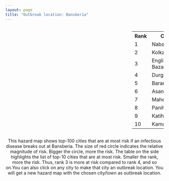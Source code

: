 ```yaml
---
layout: page
title: "Outbreak location: Bansberia"
---
```

<div style="width: 100%; overflow: auto;">
<div style="width: 75%; float: left;">
<div id="mapid">
<script src="https://buda-magenta.github.io/hazard_map/load_map.js"></script>

<script>
var marker_outbreak = L.marker([22.965365, 88.403973],{"autoPan": true}).addTo(map); marker_outbreak.bindTooltip("Bansberia").openTooltip();

var circle_1 = L.circle([23.388901, 88.372439], {"pane": "markerPane", "color": "red", "fill": true, "fillOpacity": 0.2, "fillRule": "evenodd", "lineCap": "round", "lineJoin": "round", "opacity": 1.0, "radius": 198249, "stroke": true, "weight": 3}).addTo(map);
circle_1.bindTooltip("Nabadwip<br>rank: 1<br>hazard index: 0.198250")
circle_1.bindPopup('<a href="https://buda-magenta.github.io/hazard_map/Nabadwip">Nabadwip</a>')

var circle_2 = L.circle([22.541418, 88.357691], {"pane": "markerPane", "color": "red", "fill": true, "fillOpacity": 0.2, "fillRule": "evenodd", "lineCap": "round", "lineJoin": "round", "opacity": 1.0, "radius": 57436, "stroke": true, "weight": 3}).addTo(map);
circle_2.bindTooltip("Kolkata<br>rank: 2<br>hazard index: 0.057437")
circle_2.bindPopup('<a href="https://buda-magenta.github.io/hazard_map/Kolkata">Kolkata</a>')

var circle_3 = L.circle([24.965712, 88.127778], {"pane": "markerPane", "color": "red", "fill": true, "fillOpacity": 0.2, "fillRule": "evenodd", "lineCap": "round", "lineJoin": "round", "opacity": 1.0, "radius": 21674, "stroke": true, "weight": 3}).addTo(map);
circle_3.bindTooltip("English Bazar<br>rank: 3<br>hazard index: 0.021674")
circle_3.bindPopup('<a href="https://buda-magenta.github.io/hazard_map/English_Bazar">English Bazar</a>')

var circle_4 = L.circle([23.535048, 87.338043], {"pane": "markerPane", "color": "red", "fill": true, "fillOpacity": 0.2, "fillRule": "evenodd", "lineCap": "round", "lineJoin": "round", "opacity": 1.0, "radius": 20496, "stroke": true, "weight": 3}).addTo(map);
circle_4.bindTooltip("Durgapur<br>rank: 4<br>hazard index: 0.020496")
circle_4.bindPopup('<a href="https://buda-magenta.github.io/hazard_map/Durgapur">Durgapur</a>')

var circle_5 = L.circle([22.707369, 88.374437], {"pane": "markerPane", "color": "red", "fill": true, "fillOpacity": 0.2, "fillRule": "evenodd", "lineCap": "round", "lineJoin": "round", "opacity": 1.0, "radius": 7346, "stroke": true, "weight": 3}).addTo(map);
circle_5.bindTooltip("Baranagar<br>rank: 5<br>hazard index: 0.007346")
circle_5.bindPopup('<a href="https://buda-magenta.github.io/hazard_map/Baranagar">Baranagar</a>')

var circle_6 = L.circle([23.687130, 86.974659], {"pane": "markerPane", "color": "red", "fill": true, "fillOpacity": 0.2, "fillRule": "evenodd", "lineCap": "round", "lineJoin": "round", "opacity": 1.0, "radius": 6404, "stroke": true, "weight": 3}).addTo(map);
circle_6.bindTooltip("Asansol<br>rank: 6<br>hazard index: 0.006404")
circle_6.bindPopup('<a href="https://buda-magenta.github.io/hazard_map/Asansol">Asansol</a>')

var circle_7 = L.circle([22.508621, 88.253218], {"pane": "markerPane", "color": "red", "fill": true, "fillOpacity": 0.2, "fillRule": "evenodd", "lineCap": "round", "lineJoin": "round", "opacity": 1.0, "radius": 5098, "stroke": true, "weight": 3}).addTo(map);
circle_7.bindTooltip("Maheshtala<br>rank: 7<br>hazard index: 0.005099")
circle_7.bindPopup('<a href="https://buda-magenta.github.io/hazard_map/Maheshtala">Maheshtala</a>')

var circle_8 = L.circle([22.695034, 88.377060], {"pane": "markerPane", "color": "red", "fill": true, "fillOpacity": 0.2, "fillRule": "evenodd", "lineCap": "round", "lineJoin": "round", "opacity": 1.0, "radius": 4351, "stroke": true, "weight": 3}).addTo(map);
circle_8.bindTooltip("Panihati<br>rank: 8<br>hazard index: 0.004351")
circle_8.bindPopup('<a href="https://buda-magenta.github.io/hazard_map/Panihati">Panihati</a>')

var circle_9 = L.circle([25.560900, 87.647654], {"pane": "markerPane", "color": "red", "fill": true, "fillOpacity": 0.2, "fillRule": "evenodd", "lineCap": "round", "lineJoin": "round", "opacity": 1.0, "radius": 4117, "stroke": true, "weight": 3}).addTo(map);
circle_9.bindTooltip("Katihar<br>rank: 9<br>hazard index: 0.004118")
circle_9.bindPopup('<a href="https://buda-magenta.github.io/hazard_map/Katihar">Katihar</a>')

var circle_10 = L.circle([22.670728, 88.376342], {"pane": "markerPane", "color": "red", "fill": true, "fillOpacity": 0.2, "fillRule": "evenodd", "lineCap": "round", "lineJoin": "round", "opacity": 1.0, "radius": 3818, "stroke": true, "weight": 3}).addTo(map);
circle_10.bindTooltip("Kamarhati<br>rank: 10<br>hazard index: 0.003819")
circle_10.bindPopup('<a href="https://buda-magenta.github.io/hazard_map/Kamarhati">Kamarhati</a>')

var circle_11 = L.circle([23.250000, 87.750000], {"pane": "markerPane", "color": "red", "fill": true, "fillOpacity": 0.2, "fillRule": "evenodd", "lineCap": "round", "lineJoin": "round", "opacity": 1.0, "radius": 3569, "stroke": true, "weight": 3}).addTo(map);
circle_11.bindTooltip("Barddhaman<br>rank: 11<br>hazard index: 0.003570")
circle_11.bindPopup('<a href="https://buda-magenta.github.io/hazard_map/Barddhaman">Barddhaman</a>')

var circle_12 = L.circle([23.730215, 86.839671], {"pane": "markerPane", "color": "red", "fill": true, "fillOpacity": 0.2, "fillRule": "evenodd", "lineCap": "round", "lineJoin": "round", "opacity": 1.0, "radius": 3562, "stroke": true, "weight": 3}).addTo(map);
circle_12.bindTooltip("Kulti<br>rank: 12<br>hazard index: 0.003562")
circle_12.bindPopup('<a href="https://buda-magenta.github.io/hazard_map/Kulti">Kulti</a>')

var circle_13 = L.circle([22.646958, 88.343612], {"pane": "markerPane", "color": "red", "fill": true, "fillOpacity": 0.2, "fillRule": "evenodd", "lineCap": "round", "lineJoin": "round", "opacity": 1.0, "radius": 3561, "stroke": true, "weight": 3}).addTo(map);
circle_13.bindTooltip("Bally<br>rank: 13<br>hazard index: 0.003561")
circle_13.bindPopup('<a href="https://buda-magenta.github.io/hazard_map/Bally">Bally</a>')

var circle_14 = L.circle([22.717624, 88.488953], {"pane": "markerPane", "color": "red", "fill": true, "fillOpacity": 0.2, "fillRule": "evenodd", "lineCap": "round", "lineJoin": "round", "opacity": 1.0, "radius": 3215, "stroke": true, "weight": 3}).addTo(map);
circle_14.bindTooltip("Barasat<br>rank: 14<br>hazard index: 0.003216")
circle_14.bindPopup('<a href="https://buda-magenta.github.io/hazard_map/Barasat">Barasat</a>')

var circle_15 = L.circle([22.472223, 88.093845], {"pane": "markerPane", "color": "red", "fill": true, "fillOpacity": 0.2, "fillRule": "evenodd", "lineCap": "round", "lineJoin": "round", "opacity": 1.0, "radius": 2520, "stroke": true, "weight": 3}).addTo(map);
circle_15.bindTooltip("Uluberia<br>rank: 15<br>hazard index: 0.002521")
circle_15.bindPopup('<a href="https://buda-magenta.github.io/hazard_map/Uluberia">Uluberia</a>')

var circle_16 = L.circle([22.890183, 88.426939], {"pane": "markerPane", "color": "red", "fill": true, "fillOpacity": 0.2, "fillRule": "evenodd", "lineCap": "round", "lineJoin": "round", "opacity": 1.0, "radius": 2515, "stroke": true, "weight": 3}).addTo(map);
circle_16.bindTooltip("Naihati<br>rank: 16<br>hazard index: 0.002516")
circle_16.bindPopup('<a href="https://buda-magenta.github.io/hazard_map/Naihati">Naihati</a>')

var circle_17 = L.circle([22.591260, 88.390964], {"pane": "markerPane", "color": "red", "fill": true, "fillOpacity": 0.2, "fillRule": "evenodd", "lineCap": "round", "lineJoin": "round", "opacity": 1.0, "radius": 2476, "stroke": true, "weight": 3}).addTo(map);
circle_17.bindTooltip("Bidhan Nagar<br>rank: 17<br>hazard index: 0.002477")
circle_17.bindPopup('<a href="https://buda-magenta.github.io/hazard_map/Bidhan_Nagar">Bidhan Nagar</a>')

var circle_18 = L.circle([22.028124, 88.063265], {"pane": "markerPane", "color": "red", "fill": true, "fillOpacity": 0.2, "fillRule": "evenodd", "lineCap": "round", "lineJoin": "round", "opacity": 1.0, "radius": 2277, "stroke": true, "weight": 3}).addTo(map);
circle_18.bindTooltip("Haldia<br>rank: 18<br>hazard index: 0.002278")
circle_18.bindPopup('<a href="https://buda-magenta.github.io/hazard_map/Haldia">Haldia</a>')

var circle_19 = L.circle([22.694792, 88.453018], {"pane": "markerPane", "color": "red", "fill": true, "fillOpacity": 0.2, "fillRule": "evenodd", "lineCap": "round", "lineJoin": "round", "opacity": 1.0, "radius": 2257, "stroke": true, "weight": 3}).addTo(map);
circle_19.bindTooltip("Madhyamgram<br>rank: 19<br>hazard index: 0.002257")
circle_19.bindPopup('<a href="https://buda-magenta.github.io/hazard_map/Madhyamgram">Madhyamgram</a>')

var circle_20 = L.circle([22.754995, 88.341667], {"pane": "markerPane", "color": "red", "fill": true, "fillOpacity": 0.2, "fillRule": "evenodd", "lineCap": "round", "lineJoin": "round", "opacity": 1.0, "radius": 2236, "stroke": true, "weight": 3}).addTo(map);
circle_20.bindTooltip("Serampore<br>rank: 20<br>hazard index: 0.002236")
circle_20.bindPopup('<a href="https://buda-magenta.github.io/hazard_map/Serampore">Serampore</a>')

var circle_21 = L.circle([24.379576, 88.585573], {"pane": "markerPane", "color": "red", "fill": true, "fillOpacity": 0.2, "fillRule": "evenodd", "lineCap": "round", "lineJoin": "round", "opacity": 1.0, "radius": 2216, "stroke": true, "weight": 3}).addTo(map);
circle_21.bindTooltip("Baharampur<br>rank: 21<br>hazard index: 0.002216")
circle_21.bindPopup('<a href="https://buda-magenta.github.io/hazard_map/Baharampur">Baharampur</a>')

var circle_22 = L.circle([22.901200, 88.389900], {"pane": "markerPane", "color": "red", "fill": true, "fillOpacity": 0.2, "fillRule": "evenodd", "lineCap": "round", "lineJoin": "round", "opacity": 1.0, "radius": 2078, "stroke": true, "weight": 3}).addTo(map);
circle_22.bindTooltip("Hugli-Chinsurah<br>rank: 22<br>hazard index: 0.002079")
circle_22.bindPopup('<a href="https://buda-magenta.github.io/hazard_map/Hugli-Chinsurah">Hugli-Chinsurah</a>')

var circle_23 = L.circle([22.667046, 88.341146], {"pane": "markerPane", "color": "red", "fill": true, "fillOpacity": 0.2, "fillRule": "evenodd", "lineCap": "round", "lineJoin": "round", "opacity": 1.0, "radius": 1904, "stroke": true, "weight": 3}).addTo(map);
circle_23.bindTooltip("Uttarpara<br>rank: 23<br>hazard index: 0.001905")
circle_23.bindPopup('<a href="https://buda-magenta.github.io/hazard_map/Uttarpara">Uttarpara</a>')

var circle_24 = L.circle([23.405848, 88.495894], {"pane": "markerPane", "color": "red", "fill": true, "fillOpacity": 0.2, "fillRule": "evenodd", "lineCap": "round", "lineJoin": "round", "opacity": 1.0, "radius": 1726, "stroke": true, "weight": 3}).addTo(map);
circle_24.bindTooltip("Krishnanagar<br>rank: 24<br>hazard index: 0.001727")
circle_24.bindPopup('<a href="https://buda-magenta.github.io/hazard_map/Krishnanagar">Krishnanagar</a>')

var circle_25 = L.circle([23.259346, 88.437212], {"pane": "markerPane", "color": "red", "fill": true, "fillOpacity": 0.2, "fillRule": "evenodd", "lineCap": "round", "lineJoin": "round", "opacity": 1.0, "radius": 1721, "stroke": true, "weight": 3}).addTo(map);
circle_25.bindTooltip("Santipur<br>rank: 25<br>hazard index: 0.001722")
circle_25.bindPopup('<a href="https://buda-magenta.github.io/hazard_map/Santipur">Santipur</a>')

var circle_26 = L.circle([22.840800, 88.653500], {"pane": "markerPane", "color": "red", "fill": true, "fillOpacity": 0.2, "fillRule": "evenodd", "lineCap": "round", "lineJoin": "round", "opacity": 1.0, "radius": 1698, "stroke": true, "weight": 3}).addTo(map);
circle_26.bindTooltip("Habra<br>rank: 26<br>hazard index: 0.001698")
circle_26.bindPopup('<a href="https://buda-magenta.github.io/hazard_map/Habra">Habra</a>')

var circle_27 = L.circle([23.131954, 87.207397], {"pane": "markerPane", "color": "red", "fill": true, "fillOpacity": 0.2, "fillRule": "evenodd", "lineCap": "round", "lineJoin": "round", "opacity": 1.0, "radius": 1566, "stroke": true, "weight": 3}).addTo(map);
circle_27.bindTooltip("Bankura<br>rank: 27<br>hazard index: 0.001566")
circle_27.bindPopup('<a href="https://buda-magenta.github.io/hazard_map/Bankura">Bankura</a>')

var circle_28 = L.circle([22.794910, 88.331772], {"pane": "markerPane", "color": "red", "fill": true, "fillOpacity": 0.2, "fillRule": "evenodd", "lineCap": "round", "lineJoin": "round", "opacity": 1.0, "radius": 1550, "stroke": true, "weight": 3}).addTo(map);
circle_28.bindTooltip("Baidyabati<br>rank: 28<br>hazard index: 0.001550")
circle_28.bindPopup('<a href="https://buda-magenta.github.io/hazard_map/Baidyabati">Baidyabati</a>')

var circle_29 = L.circle([22.870214, 88.419608], {"pane": "markerPane", "color": "red", "fill": true, "fillOpacity": 0.2, "fillRule": "evenodd", "lineCap": "round", "lineJoin": "round", "opacity": 1.0, "radius": 1529, "stroke": true, "weight": 3}).addTo(map);
circle_29.bindTooltip("Barrackpur<br>rank: 29<br>hazard index: 0.001530")
circle_29.bindPopup('<a href="https://buda-magenta.github.io/hazard_map/Barrackpur">Barrackpur</a>')

var circle_30 = L.circle([22.726141, 88.343487], {"pane": "markerPane", "color": "red", "fill": true, "fillOpacity": 0.2, "fillRule": "evenodd", "lineCap": "round", "lineJoin": "round", "opacity": 1.0, "radius": 1461, "stroke": true, "weight": 3}).addTo(map);
circle_30.bindTooltip("Rishra<br>rank: 30<br>hazard index: 0.001461")
circle_30.bindPopup('<a href="https://buda-magenta.github.io/hazard_map/Rishra">Rishra</a>')

var circle_31 = L.circle([22.661196, 88.866022], {"pane": "markerPane", "color": "red", "fill": true, "fillOpacity": 0.2, "fillRule": "evenodd", "lineCap": "round", "lineJoin": "round", "opacity": 1.0, "radius": 1442, "stroke": true, "weight": 3}).addTo(map);
circle_31.bindTooltip("Basirhat<br>rank: 31<br>hazard index: 0.001442")
circle_31.bindPopup('<a href="https://buda-magenta.github.io/hazard_map/Basirhat">Basirhat</a>')

var circle_32 = L.circle([22.920982, 88.437022], {"pane": "markerPane", "color": "red", "fill": true, "fillOpacity": 0.2, "fillRule": "evenodd", "lineCap": "round", "lineJoin": "round", "opacity": 1.0, "radius": 1439, "stroke": true, "weight": 3}).addTo(map);
circle_32.bindTooltip("Halisahar<br>rank: 32<br>hazard index: 0.001440")
circle_32.bindPopup('<a href="https://buda-magenta.github.io/hazard_map/Halisahar">Halisahar</a>')

var circle_33 = L.circle([22.949011, 88.435910], {"pane": "markerPane", "color": "red", "fill": true, "fillOpacity": 0.2, "fillRule": "evenodd", "lineCap": "round", "lineJoin": "round", "opacity": 1.0, "radius": 1386, "stroke": true, "weight": 3}).addTo(map);
circle_33.bindTooltip("Kanchrapara<br>rank: 33<br>hazard index: 0.001386")
circle_33.bindPopup('<a href="https://buda-magenta.github.io/hazard_map/Kanchrapara">Kanchrapara</a>')

var circle_34 = L.circle([23.332200, 86.361600], {"pane": "markerPane", "color": "red", "fill": true, "fillOpacity": 0.2, "fillRule": "evenodd", "lineCap": "round", "lineJoin": "round", "opacity": 1.0, "radius": 1377, "stroke": true, "weight": 3}).addTo(map);
circle_34.bindTooltip("Purulia<br>rank: 34<br>hazard index: 0.001378")
circle_34.bindPopup('<a href="https://buda-magenta.github.io/hazard_map/Purulia">Purulia</a>')

var circle_35 = L.circle([22.741920, 88.379201], {"pane": "markerPane", "color": "red", "fill": true, "fillOpacity": 0.2, "fillRule": "evenodd", "lineCap": "round", "lineJoin": "round", "opacity": 1.0, "radius": 1343, "stroke": true, "weight": 3}).addTo(map);
circle_35.bindTooltip("Titagarh<br>rank: 35<br>hazard index: 0.001344")
circle_35.bindPopup('<a href="https://buda-magenta.github.io/hazard_map/Titagarh">Titagarh</a>')

var circle_36 = L.circle([26.716413, 88.430992], {"pane": "markerPane", "color": "red", "fill": true, "fillOpacity": 0.2, "fillRule": "evenodd", "lineCap": "round", "lineJoin": "round", "opacity": 1.0, "radius": 1335, "stroke": true, "weight": 3}).addTo(map);
circle_36.bindTooltip("Siliguri<br>rank: 36<br>hazard index: 0.001336")
circle_36.bindPopup('<a href="https://buda-magenta.github.io/hazard_map/Siliguri">Siliguri</a>')

var circle_37 = L.circle([25.680654, 88.124646], {"pane": "markerPane", "color": "red", "fill": true, "fillOpacity": 0.2, "fillRule": "evenodd", "lineCap": "round", "lineJoin": "round", "opacity": 1.0, "radius": 1329, "stroke": true, "weight": 3}).addTo(map);
circle_37.bindTooltip("Raiganj<br>rank: 37<br>hazard index: 0.001330")
circle_37.bindPopup('<a href="https://buda-magenta.github.io/hazard_map/Raiganj">Raiganj</a>')

var circle_38 = L.circle([22.974972, 88.434592], {"pane": "markerPane", "color": "red", "fill": true, "fillOpacity": 0.2, "fillRule": "evenodd", "lineCap": "round", "lineJoin": "round", "opacity": 1.0, "radius": 1287, "stroke": true, "weight": 3}).addTo(map);
circle_38.bindTooltip("Kalyani<br>rank: 38<br>hazard index: 0.001288")
circle_38.bindPopup('<a href="https://buda-magenta.github.io/hazard_map/Kalyani">Kalyani</a>')

var circle_39 = L.circle([22.715699, 88.381582], {"pane": "markerPane", "color": "red", "fill": true, "fillOpacity": 0.2, "fillRule": "evenodd", "lineCap": "round", "lineJoin": "round", "opacity": 1.0, "radius": 1260, "stroke": true, "weight": 3}).addTo(map);
circle_39.bindTooltip("Khardaha<br>rank: 39<br>hazard index: 0.001261")
circle_39.bindPopup('<a href="https://buda-magenta.github.io/hazard_map/Khardaha">Khardaha</a>')

var circle_40 = L.circle([23.056882, 88.781851], {"pane": "markerPane", "color": "red", "fill": true, "fillOpacity": 0.2, "fillRule": "evenodd", "lineCap": "round", "lineJoin": "round", "opacity": 1.0, "radius": 1255, "stroke": true, "weight": 3}).addTo(map);
circle_40.bindTooltip("Bongaon<br>rank: 40<br>hazard index: 0.001256")
circle_40.bindPopup('<a href="https://buda-magenta.github.io/hazard_map/Bongaon">Bongaon</a>')

var circle_41 = L.circle([25.263487, 88.789003], {"pane": "markerPane", "color": "red", "fill": true, "fillOpacity": 0.2, "fillRule": "evenodd", "lineCap": "round", "lineJoin": "round", "opacity": 1.0, "radius": 907, "stroke": true, "weight": 3}).addTo(map);
circle_41.bindTooltip("Balurghat<br>rank: 41<br>hazard index: 0.000907")
circle_41.bindPopup('<a href="https://buda-magenta.github.io/hazard_map/Balurghat">Balurghat</a>')

var circle_42 = L.circle([28.651718, 77.221939], {"pane": "markerPane", "color": "red", "fill": true, "fillOpacity": 0.2, "fillRule": "evenodd", "lineCap": "round", "lineJoin": "round", "opacity": 1.0, "radius": 828, "stroke": true, "weight": 3}).addTo(map);
circle_42.bindTooltip("Delhi<br>rank: 42<br>hazard index: 0.000829")
circle_42.bindPopup('<a href="https://buda-magenta.github.io/hazard_map/Delhi">Delhi</a>')

var circle_43 = L.circle([19.075990, 72.877393], {"pane": "markerPane", "color": "red", "fill": true, "fillOpacity": 0.2, "fillRule": "evenodd", "lineCap": "round", "lineJoin": "round", "opacity": 1.0, "radius": 628, "stroke": true, "weight": 3}).addTo(map);
circle_43.bindTooltip("Mumbai<br>rank: 43<br>hazard index: 0.000628")
circle_43.bindPopup('<a href="https://buda-magenta.github.io/hazard_map/Mumbai">Mumbai</a>')

var circle_44 = L.circle([25.832642, 86.614893], {"pane": "markerPane", "color": "red", "fill": true, "fillOpacity": 0.2, "fillRule": "evenodd", "lineCap": "round", "lineJoin": "round", "opacity": 1.0, "radius": 466, "stroke": true, "weight": 3}).addTo(map);
circle_44.bindTooltip("Saharsa<br>rank: 44<br>hazard index: 0.000467")
circle_44.bindPopup('<a href="https://buda-magenta.github.io/hazard_map/Saharsa">Saharsa</a>')

var circle_45 = L.circle([25.133173, 86.525040], {"pane": "markerPane", "color": "red", "fill": true, "fillOpacity": 0.2, "fillRule": "evenodd", "lineCap": "round", "lineJoin": "round", "opacity": 1.0, "radius": 409, "stroke": true, "weight": 3}).addTo(map);
circle_45.bindTooltip("Kharagpur<br>rank: 45<br>hazard index: 0.000409")
circle_45.bindPopup('<a href="https://buda-magenta.github.io/hazard_map/Kharagpur">Kharagpur</a>')

var circle_46 = L.circle([12.979120, 77.591300], {"pane": "markerPane", "color": "red", "fill": true, "fillOpacity": 0.2, "fillRule": "evenodd", "lineCap": "round", "lineJoin": "round", "opacity": 1.0, "radius": 407, "stroke": true, "weight": 3}).addTo(map);
circle_46.bindTooltip("Bangalore<br>rank: 46<br>hazard index: 0.000407")
circle_46.bindPopup('<a href="https://buda-magenta.github.io/hazard_map/Bangalore">Bangalore</a>')

var circle_47 = L.circle([26.180598, 91.753943], {"pane": "markerPane", "color": "red", "fill": true, "fillOpacity": 0.2, "fillRule": "evenodd", "lineCap": "round", "lineJoin": "round", "opacity": 1.0, "radius": 403, "stroke": true, "weight": 3}).addTo(map);
circle_47.bindTooltip("Guwahati<br>rank: 47<br>hazard index: 0.000403")
circle_47.bindPopup('<a href="https://buda-magenta.github.io/hazard_map/Guwahati">Guwahati</a>')

var circle_48 = L.circle([20.266777, 85.843559], {"pane": "markerPane", "color": "red", "fill": true, "fillOpacity": 0.2, "fillRule": "evenodd", "lineCap": "round", "lineJoin": "round", "opacity": 1.0, "radius": 368, "stroke": true, "weight": 3}).addTo(map);
circle_48.bindTooltip("Bhubaneswar<br>rank: 48<br>hazard index: 0.000369")
circle_48.bindPopup('<a href="https://buda-magenta.github.io/hazard_map/Bhubaneswar">Bhubaneswar</a>')

var circle_49 = L.circle([25.609324, 85.123525], {"pane": "markerPane", "color": "red", "fill": true, "fillOpacity": 0.2, "fillRule": "evenodd", "lineCap": "round", "lineJoin": "round", "opacity": 1.0, "radius": 344, "stroke": true, "weight": 3}).addTo(map);
circle_49.bindTooltip("Patna<br>rank: 49<br>hazard index: 0.000345")
circle_49.bindPopup('<a href="https://buda-magenta.github.io/hazard_map/Patna">Patna</a>')

var circle_50 = L.circle([26.505476, 93.977739], {"pane": "markerPane", "color": "red", "fill": true, "fillOpacity": 0.2, "fillRule": "evenodd", "lineCap": "round", "lineJoin": "round", "opacity": 1.0, "radius": 344, "stroke": true, "weight": 3}).addTo(map);
circle_50.bindTooltip("Chandan Nagar<br>rank: 50<br>hazard index: 0.000344")
circle_50.bindPopup('<a href="https://buda-magenta.github.io/hazard_map/Chandan_Nagar">Chandan Nagar</a>')

var circle_51 = L.circle([25.286698, 87.132254], {"pane": "markerPane", "color": "red", "fill": true, "fillOpacity": 0.2, "fillRule": "evenodd", "lineCap": "round", "lineJoin": "round", "opacity": 1.0, "radius": 333, "stroke": true, "weight": 3}).addTo(map);
circle_51.bindTooltip("Bhagalpur<br>rank: 51<br>hazard index: 0.000334")
circle_51.bindPopup('<a href="https://buda-magenta.github.io/hazard_map/Bhagalpur">Bhagalpur</a>')

var circle_52 = L.circle([21.735348, 81.944459], {"pane": "markerPane", "color": "red", "fill": true, "fillOpacity": 0.2, "fillRule": "evenodd", "lineCap": "round", "lineJoin": "round", "opacity": 1.0, "radius": 314, "stroke": true, "weight": 3}).addTo(map);
circle_52.bindTooltip("Bhatpara<br>rank: 52<br>hazard index: 0.000315")
circle_52.bindPopup('<a href="https://buda-magenta.github.io/hazard_map/Bhatpara">Bhatpara</a>')

var circle_53 = L.circle([23.795281, 86.430964], {"pane": "markerPane", "color": "red", "fill": true, "fillOpacity": 0.2, "fillRule": "evenodd", "lineCap": "round", "lineJoin": "round", "opacity": 1.0, "radius": 300, "stroke": true, "weight": 3}).addTo(map);
circle_53.bindTooltip("Dhanbad<br>rank: 53<br>hazard index: 0.000300")
circle_53.bindPopup('<a href="https://buda-magenta.github.io/hazard_map/Dhanbad">Dhanbad</a>')

var circle_54 = L.circle([13.083694, 80.270186], {"pane": "markerPane", "color": "red", "fill": true, "fillOpacity": 0.2, "fillRule": "evenodd", "lineCap": "round", "lineJoin": "round", "opacity": 1.0, "radius": 295, "stroke": true, "weight": 3}).addTo(map);
circle_54.bindTooltip("Chennai<br>rank: 54<br>hazard index: 0.000296")
circle_54.bindPopup('<a href="https://buda-magenta.github.io/hazard_map/Chennai">Chennai</a>')

var circle_55 = L.circle([17.388786, 78.461065], {"pane": "markerPane", "color": "red", "fill": true, "fillOpacity": 0.2, "fillRule": "evenodd", "lineCap": "round", "lineJoin": "round", "opacity": 1.0, "radius": 284, "stroke": true, "weight": 3}).addTo(map);
circle_55.bindTooltip("Hyderabad<br>rank: 55<br>hazard index: 0.000285")
circle_55.bindPopup('<a href="https://buda-magenta.github.io/hazard_map/Hyderabad">Hyderabad</a>')

var circle_56 = L.circle([25.512719, 86.090571], {"pane": "markerPane", "color": "red", "fill": true, "fillOpacity": 0.2, "fillRule": "evenodd", "lineCap": "round", "lineJoin": "round", "opacity": 1.0, "radius": 273, "stroke": true, "weight": 3}).addTo(map);
circle_56.bindTooltip("Begusarai<br>rank: 56<br>hazard index: 0.000274")
circle_56.bindPopup('<a href="https://buda-magenta.github.io/hazard_map/Begusarai">Begusarai</a>')

var circle_57 = L.circle([26.298638, 87.953148], {"pane": "markerPane", "color": "red", "fill": true, "fillOpacity": 0.2, "fillRule": "evenodd", "lineCap": "round", "lineJoin": "round", "opacity": 1.0, "radius": 262, "stroke": true, "weight": 3}).addTo(map);
circle_57.bindTooltip("Kishanganj<br>rank: 57<br>hazard index: 0.000262")
circle_57.bindPopup('<a href="https://buda-magenta.github.io/hazard_map/Kishanganj">Kishanganj</a>')

var circle_58 = L.circle([22.801519, 86.202958], {"pane": "markerPane", "color": "red", "fill": true, "fillOpacity": 0.2, "fillRule": "evenodd", "lineCap": "round", "lineJoin": "round", "opacity": 1.0, "radius": 227, "stroke": true, "weight": 3}).addTo(map);
circle_58.bindTooltip("Jamshedpur<br>rank: 58<br>hazard index: 0.000228")
circle_58.bindPopup('<a href="https://buda-magenta.github.io/hazard_map/Jamshedpur">Jamshedpur</a>')

var circle_59 = L.circle([26.838100, 80.934600], {"pane": "markerPane", "color": "red", "fill": true, "fillOpacity": 0.2, "fillRule": "evenodd", "lineCap": "round", "lineJoin": "round", "opacity": 1.0, "radius": 216, "stroke": true, "weight": 3}).addTo(map);
circle_59.bindTooltip("Lucknow<br>rank: 59<br>hazard index: 0.000217")
circle_59.bindPopup('<a href="https://buda-magenta.github.io/hazard_map/Lucknow">Lucknow</a>')

var circle_60 = L.circle([22.910184, 69.899418], {"pane": "markerPane", "color": "red", "fill": true, "fillOpacity": 0.2, "fillRule": "evenodd", "lineCap": "round", "lineJoin": "round", "opacity": 1.0, "radius": 203, "stroke": true, "weight": 3}).addTo(map);
circle_60.bindTooltip("Bhadreshwar<br>rank: 60<br>hazard index: 0.000204")
circle_60.bindPopup('<a href="https://buda-magenta.github.io/hazard_map/Bhadreshwar">Bhadreshwar</a>')

var circle_61 = L.circle([26.626484, 88.734077], {"pane": "markerPane", "color": "red", "fill": true, "fillOpacity": 0.2, "fillRule": "evenodd", "lineCap": "round", "lineJoin": "round", "opacity": 1.0, "radius": 195, "stroke": true, "weight": 3}).addTo(map);
circle_61.bindTooltip("Jalpaiguri<br>rank: 61<br>hazard index: 0.000196")
circle_61.bindPopup('<a href="https://buda-magenta.github.io/hazard_map/Jalpaiguri">Jalpaiguri</a>')

var circle_62 = L.circle([25.572433, 83.609605], {"pane": "markerPane", "color": "red", "fill": true, "fillOpacity": 0.2, "fillRule": "evenodd", "lineCap": "round", "lineJoin": "round", "opacity": 1.0, "radius": 167, "stroke": true, "weight": 3}).addTo(map);
circle_62.bindTooltip("Medinipur<br>rank: 62<br>hazard index: 0.000168")
circle_62.bindPopup('<a href="https://buda-magenta.github.io/hazard_map/Medinipur">Medinipur</a>')

var circle_63 = L.circle([26.000000, 87.500000], {"pane": "markerPane", "color": "red", "fill": true, "fillOpacity": 0.2, "fillRule": "evenodd", "lineCap": "round", "lineJoin": "round", "opacity": 1.0, "radius": 167, "stroke": true, "weight": 3}).addTo(map);
circle_63.bindTooltip("Purnia<br>rank: 63<br>hazard index: 0.000167")
circle_63.bindPopup('<a href="https://buda-magenta.github.io/hazard_map/Purnia">Purnia</a>')

var circle_64 = L.circle([23.831238, 91.282382], {"pane": "markerPane", "color": "red", "fill": true, "fillOpacity": 0.2, "fillRule": "evenodd", "lineCap": "round", "lineJoin": "round", "opacity": 1.0, "radius": 165, "stroke": true, "weight": 3}).addTo(map);
circle_64.bindTooltip("Agartala<br>rank: 64<br>hazard index: 0.000165")
circle_64.bindPopup('<a href="https://buda-magenta.github.io/hazard_map/Agartala">Agartala</a>')

var circle_65 = L.circle([23.370035, 85.325013], {"pane": "markerPane", "color": "red", "fill": true, "fillOpacity": 0.2, "fillRule": "evenodd", "lineCap": "round", "lineJoin": "round", "opacity": 1.0, "radius": 155, "stroke": true, "weight": 3}).addTo(map);
circle_65.bindTooltip("Ranchi<br>rank: 65<br>hazard index: 0.000156")
circle_65.bindPopup('<a href="https://buda-magenta.github.io/hazard_map/Ranchi">Ranchi</a>')

var circle_66 = L.circle([17.723128, 83.301284], {"pane": "markerPane", "color": "red", "fill": true, "fillOpacity": 0.2, "fillRule": "evenodd", "lineCap": "round", "lineJoin": "round", "opacity": 1.0, "radius": 150, "stroke": true, "weight": 3}).addTo(map);
circle_66.bindTooltip("Visakhapatnam<br>rank: 66<br>hazard index: 0.000151")
circle_66.bindPopup('<a href="https://buda-magenta.github.io/hazard_map/Visakhapatnam">Visakhapatnam</a>')

var circle_67 = L.circle([20.468600, 85.879200], {"pane": "markerPane", "color": "red", "fill": true, "fillOpacity": 0.2, "fillRule": "evenodd", "lineCap": "round", "lineJoin": "round", "opacity": 1.0, "radius": 146, "stroke": true, "weight": 3}).addTo(map);
circle_67.bindTooltip("Cuttack<br>rank: 67<br>hazard index: 0.000147")
circle_67.bindPopup('<a href="https://buda-magenta.github.io/hazard_map/Cuttack">Cuttack</a>')

var circle_68 = L.circle([26.698885, 88.320030], {"pane": "markerPane", "color": "red", "fill": true, "fillOpacity": 0.2, "fillRule": "evenodd", "lineCap": "round", "lineJoin": "round", "opacity": 1.0, "radius": 132, "stroke": true, "weight": 3}).addTo(map);
circle_68.bindTooltip("Bagdogra<br>rank: 68<br>hazard index: 0.000133")
circle_68.bindPopup('<a href="https://buda-magenta.github.io/hazard_map/Bagdogra">Bagdogra</a>')

var circle_69 = L.circle([21.149813, 79.082056], {"pane": "markerPane", "color": "red", "fill": true, "fillOpacity": 0.2, "fillRule": "evenodd", "lineCap": "round", "lineJoin": "round", "opacity": 1.0, "radius": 132, "stroke": true, "weight": 3}).addTo(map);
circle_69.bindTooltip("Nagpur<br>rank: 69<br>hazard index: 0.000132")
circle_69.bindPopup('<a href="https://buda-magenta.github.io/hazard_map/Nagpur">Nagpur</a>')

var circle_70 = L.circle([23.021624, 72.579707], {"pane": "markerPane", "color": "red", "fill": true, "fillOpacity": 0.2, "fillRule": "evenodd", "lineCap": "round", "lineJoin": "round", "opacity": 1.0, "radius": 129, "stroke": true, "weight": 3}).addTo(map);
circle_70.bindTooltip("Ahmedabad<br>rank: 70<br>hazard index: 0.000129")
circle_70.bindPopup('<a href="https://buda-magenta.github.io/hazard_map/Ahmedabad">Ahmedabad</a>')

var circle_71 = L.circle([24.476642, 86.606732], {"pane": "markerPane", "color": "red", "fill": true, "fillOpacity": 0.2, "fillRule": "evenodd", "lineCap": "round", "lineJoin": "round", "opacity": 1.0, "radius": 116, "stroke": true, "weight": 3}).addTo(map);
circle_71.bindTooltip("Deoghar<br>rank: 71<br>hazard index: 0.000117")
circle_71.bindPopup('<a href="https://buda-magenta.github.io/hazard_map/Deoghar">Deoghar</a>')

var circle_72 = L.circle([18.521428, 73.854454], {"pane": "markerPane", "color": "red", "fill": true, "fillOpacity": 0.2, "fillRule": "evenodd", "lineCap": "round", "lineJoin": "round", "opacity": 1.0, "radius": 115, "stroke": true, "weight": 3}).addTo(map);
circle_72.bindTooltip("Pune<br>rank: 72<br>hazard index: 0.000116")
circle_72.bindPopup('<a href="https://buda-magenta.github.io/hazard_map/Pune">Pune</a>')

var circle_73 = L.circle([25.335649, 83.007629], {"pane": "markerPane", "color": "red", "fill": true, "fillOpacity": 0.2, "fillRule": "evenodd", "lineCap": "round", "lineJoin": "round", "opacity": 1.0, "radius": 109, "stroke": true, "weight": 3}).addTo(map);
circle_73.bindTooltip("Varanasi<br>rank: 73<br>hazard index: 0.000110")
circle_73.bindPopup('<a href="https://buda-magenta.github.io/hazard_map/Varanasi">Varanasi</a>')

var circle_74 = L.circle([26.915458, 75.818982], {"pane": "markerPane", "color": "red", "fill": true, "fillOpacity": 0.2, "fillRule": "evenodd", "lineCap": "round", "lineJoin": "round", "opacity": 1.0, "radius": 106, "stroke": true, "weight": 3}).addTo(map);
circle_74.bindTooltip("Jaipur<br>rank: 74<br>hazard index: 0.000106")
circle_74.bindPopup('<a href="https://buda-magenta.github.io/hazard_map/Jaipur">Jaipur</a>')

var circle_75 = L.circle([26.460914, 80.321759], {"pane": "markerPane", "color": "red", "fill": true, "fillOpacity": 0.2, "fillRule": "evenodd", "lineCap": "round", "lineJoin": "round", "opacity": 1.0, "radius": 105, "stroke": true, "weight": 3}).addTo(map);
circle_75.bindTooltip("Kanpur<br>rank: 75<br>hazard index: 0.000106")
circle_75.bindPopup('<a href="https://buda-magenta.github.io/hazard_map/Kanpur">Kanpur</a>')

var circle_76 = L.circle([23.699128, 85.991069], {"pane": "markerPane", "color": "red", "fill": true, "fillOpacity": 0.2, "fillRule": "evenodd", "lineCap": "round", "lineJoin": "round", "opacity": 1.0, "radius": 99, "stroke": true, "weight": 3}).addTo(map);
circle_76.bindTooltip("Bokaro<br>rank: 76<br>hazard index: 0.000100")
circle_76.bindPopup('<a href="https://buda-magenta.github.io/hazard_map/Bokaro">Bokaro</a>')

var circle_77 = L.circle([11.664535, 92.739045], {"pane": "markerPane", "color": "red", "fill": true, "fillOpacity": 0.2, "fillRule": "evenodd", "lineCap": "round", "lineJoin": "round", "opacity": 1.0, "radius": 97, "stroke": true, "weight": 3}).addTo(map);
circle_77.bindTooltip("Port Blair<br>rank: 77<br>hazard index: 0.000097")
circle_77.bindPopup('<a href="https://buda-magenta.github.io/hazard_map/Port_Blair">Port Blair</a>')

var circle_78 = L.circle([26.083143, 86.032571], {"pane": "markerPane", "color": "red", "fill": true, "fillOpacity": 0.2, "fillRule": "evenodd", "lineCap": "round", "lineJoin": "round", "opacity": 1.0, "radius": 94, "stroke": true, "weight": 3}).addTo(map);
circle_78.bindTooltip("Darbhanga<br>rank: 78<br>hazard index: 0.000095")
circle_78.bindPopup('<a href="https://buda-magenta.github.io/hazard_map/Darbhanga">Darbhanga</a>')

var circle_79 = L.circle([25.720581, 85.255560], {"pane": "markerPane", "color": "red", "fill": true, "fillOpacity": 0.2, "fillRule": "evenodd", "lineCap": "round", "lineJoin": "round", "opacity": 1.0, "radius": 85, "stroke": true, "weight": 3}).addTo(map);
circle_79.bindTooltip("Hajipur<br>rank: 79<br>hazard index: 0.000085")
circle_79.bindPopup('<a href="https://buda-magenta.github.io/hazard_map/Hajipur">Hajipur</a>')

var circle_80 = L.circle([25.329791, 86.456777], {"pane": "markerPane", "color": "red", "fill": true, "fillOpacity": 0.2, "fillRule": "evenodd", "lineCap": "round", "lineJoin": "round", "opacity": 1.0, "radius": 81, "stroke": true, "weight": 3}).addTo(map);
circle_80.bindTooltip("Jamalpur<br>rank: 80<br>hazard index: 0.000082")
circle_80.bindPopup('<a href="https://buda-magenta.github.io/hazard_map/Jamalpur">Jamalpur</a>')

var circle_81 = L.circle([16.508759, 80.618510], {"pane": "markerPane", "color": "red", "fill": true, "fillOpacity": 0.2, "fillRule": "evenodd", "lineCap": "round", "lineJoin": "round", "opacity": 1.0, "radius": 72, "stroke": true, "weight": 3}).addTo(map);
circle_81.bindTooltip("Vijayawada<br>rank: 81<br>hazard index: 0.000073")
circle_81.bindPopup('<a href="https://buda-magenta.github.io/hazard_map/Vijayawada">Vijayawada</a>')

var circle_82 = L.circle([27.484460, 94.901945], {"pane": "markerPane", "color": "red", "fill": true, "fillOpacity": 0.2, "fillRule": "evenodd", "lineCap": "round", "lineJoin": "round", "opacity": 1.0, "radius": 65, "stroke": true, "weight": 3}).addTo(map);
circle_82.bindTooltip("Dibrugarh<br>rank: 82<br>hazard index: 0.000066")
circle_82.bindPopup('<a href="https://buda-magenta.github.io/hazard_map/Dibrugarh">Dibrugarh</a>')

var circle_83 = L.circle([21.237947, 81.633683], {"pane": "markerPane", "color": "red", "fill": true, "fillOpacity": 0.2, "fillRule": "evenodd", "lineCap": "round", "lineJoin": "round", "opacity": 1.0, "radius": 59, "stroke": true, "weight": 3}).addTo(map);
circle_83.bindTooltip("Raipur<br>rank: 83<br>hazard index: 0.000060")
circle_83.bindPopup('<a href="https://buda-magenta.github.io/hazard_map/Raipur">Raipur</a>')

var circle_84 = L.circle([26.148658, 85.340013], {"pane": "markerPane", "color": "red", "fill": true, "fillOpacity": 0.2, "fillRule": "evenodd", "lineCap": "round", "lineJoin": "round", "opacity": 1.0, "radius": 59, "stroke": true, "weight": 3}).addTo(map);
circle_84.bindTooltip("Muzaffarpur<br>rank: 84<br>hazard index: 0.000060")
circle_84.bindPopup('<a href="https://buda-magenta.github.io/hazard_map/Muzaffarpur">Muzaffarpur</a>')

var circle_85 = L.circle([24.796436, 85.007956], {"pane": "markerPane", "color": "red", "fill": true, "fillOpacity": 0.2, "fillRule": "evenodd", "lineCap": "round", "lineJoin": "round", "opacity": 1.0, "radius": 58, "stroke": true, "weight": 3}).addTo(map);
circle_85.bindTooltip("Gaya<br>rank: 85<br>hazard index: 0.000059")
circle_85.bindPopup('<a href="https://buda-magenta.github.io/hazard_map/Gaya">Gaya</a>')

var circle_86 = L.circle([19.807608, 85.825254], {"pane": "markerPane", "color": "red", "fill": true, "fillOpacity": 0.2, "fillRule": "evenodd", "lineCap": "round", "lineJoin": "round", "opacity": 1.0, "radius": 54, "stroke": true, "weight": 3}).addTo(map);
circle_86.bindTooltip("Puri<br>rank: 86<br>hazard index: 0.000055")
circle_86.bindPopup('<a href="https://buda-magenta.github.io/hazard_map/Puri">Puri</a>')

var circle_87 = L.circle([21.170200, 72.831100], {"pane": "markerPane", "color": "red", "fill": true, "fillOpacity": 0.2, "fillRule": "evenodd", "lineCap": "round", "lineJoin": "round", "opacity": 1.0, "radius": 53, "stroke": true, "weight": 3}).addTo(map);
circle_87.bindTooltip("Surat<br>rank: 87<br>hazard index: 0.000054")
circle_87.bindPopup('<a href="https://buda-magenta.github.io/hazard_map/Surat">Surat</a>')

var circle_88 = L.circle([21.500000, 86.750000], {"pane": "markerPane", "color": "red", "fill": true, "fillOpacity": 0.2, "fillRule": "evenodd", "lineCap": "round", "lineJoin": "round", "opacity": 1.0, "radius": 51, "stroke": true, "weight": 3}).addTo(map);
circle_88.bindTooltip("Baleshwar<br>rank: 88<br>hazard index: 0.000052")
circle_88.bindPopup('<a href="https://buda-magenta.github.io/hazard_map/Baleshwar">Baleshwar</a>')

var circle_89 = L.circle([24.800609, 93.937000], {"pane": "markerPane", "color": "red", "fill": true, "fillOpacity": 0.2, "fillRule": "evenodd", "lineCap": "round", "lineJoin": "round", "opacity": 1.0, "radius": 49, "stroke": true, "weight": 3}).addTo(map);
circle_89.bindTooltip("Imphal<br>rank: 89<br>hazard index: 0.000050")
circle_89.bindPopup('<a href="https://buda-magenta.github.io/hazard_map/Imphal">Imphal</a>')

var circle_90 = L.circle([21.934900, 86.732400], {"pane": "markerPane", "color": "red", "fill": true, "fillOpacity": 0.2, "fillRule": "evenodd", "lineCap": "round", "lineJoin": "round", "opacity": 1.0, "radius": 48, "stroke": true, "weight": 3}).addTo(map);
circle_90.bindTooltip("Baripada<br>rank: 90<br>hazard index: 0.000048")
circle_90.bindPopup('<a href="https://buda-magenta.github.io/hazard_map/Baripada">Baripada</a>')

var circle_91 = L.circle([28.457876, 79.405571], {"pane": "markerPane", "color": "red", "fill": true, "fillOpacity": 0.2, "fillRule": "evenodd", "lineCap": "round", "lineJoin": "round", "opacity": 1.0, "radius": 47, "stroke": true, "weight": 3}).addTo(map);
circle_91.bindTooltip("Bareilly<br>rank: 91<br>hazard index: 0.000048")
circle_91.bindPopup('<a href="https://buda-magenta.github.io/hazard_map/Bareilly">Bareilly</a>')

var circle_92 = L.circle([25.438130, 81.833800], {"pane": "markerPane", "color": "red", "fill": true, "fillOpacity": 0.2, "fillRule": "evenodd", "lineCap": "round", "lineJoin": "round", "opacity": 1.0, "radius": 46, "stroke": true, "weight": 3}).addTo(map);
circle_92.bindTooltip("Allahabad<br>rank: 92<br>hazard index: 0.000047")
circle_92.bindPopup('<a href="https://buda-magenta.github.io/hazard_map/Allahabad">Allahabad</a>')

var circle_93 = L.circle([21.063329, 86.505373], {"pane": "markerPane", "color": "red", "fill": true, "fillOpacity": 0.2, "fillRule": "evenodd", "lineCap": "round", "lineJoin": "round", "opacity": 1.0, "radius": 46, "stroke": true, "weight": 3}).addTo(map);
circle_93.bindTooltip("Bhadrak<br>rank: 93<br>hazard index: 0.000047")
circle_93.bindPopup('<a href="https://buda-magenta.github.io/hazard_map/Bhadrak">Bhadrak</a>')

var circle_94 = L.circle([19.194329, 72.970178], {"pane": "markerPane", "color": "red", "fill": true, "fillOpacity": 0.2, "fillRule": "evenodd", "lineCap": "round", "lineJoin": "round", "opacity": 1.0, "radius": 41, "stroke": true, "weight": 3}).addTo(map);
circle_94.bindTooltip("Thane<br>rank: 94<br>hazard index: 0.000042")
circle_94.bindPopup('<a href="https://buda-magenta.github.io/hazard_map/Thane">Thane</a>')

var circle_95 = L.circle([23.160894, 79.949770], {"pane": "markerPane", "color": "red", "fill": true, "fillOpacity": 0.2, "fillRule": "evenodd", "lineCap": "round", "lineJoin": "round", "opacity": 1.0, "radius": 40, "stroke": true, "weight": 3}).addTo(map);
circle_95.bindTooltip("Jabalpur<br>rank: 95<br>hazard index: 0.000041")
circle_95.bindPopup('<a href="https://buda-magenta.github.io/hazard_map/Jabalpur">Jabalpur</a>')

var circle_96 = L.circle([24.817861, 92.756221], {"pane": "markerPane", "color": "red", "fill": true, "fillOpacity": 0.2, "fillRule": "evenodd", "lineCap": "round", "lineJoin": "round", "opacity": 1.0, "radius": 39, "stroke": true, "weight": 3}).addTo(map);
circle_96.bindTooltip("Silchar<br>rank: 96<br>hazard index: 0.000039")
circle_96.bindPopup('<a href="https://buda-magenta.github.io/hazard_map/Silchar">Silchar</a>')

var circle_97 = L.circle([25.913591, 93.728371], {"pane": "markerPane", "color": "red", "fill": true, "fillOpacity": 0.2, "fillRule": "evenodd", "lineCap": "round", "lineJoin": "round", "opacity": 1.0, "radius": 37, "stroke": true, "weight": 3}).addTo(map);
circle_97.bindTooltip("Dimapur<br>rank: 97<br>hazard index: 0.000038")
circle_97.bindPopup('<a href="https://buda-magenta.github.io/hazard_map/Dimapur">Dimapur</a>')

var circle_98 = L.circle([22.214285, 84.872437], {"pane": "markerPane", "color": "red", "fill": true, "fillOpacity": 0.2, "fillRule": "evenodd", "lineCap": "round", "lineJoin": "round", "opacity": 1.0, "radius": 37, "stroke": true, "weight": 3}).addTo(map);
circle_98.bindTooltip("Raurkela<br>rank: 98<br>hazard index: 0.000037")
circle_98.bindPopup('<a href="https://buda-magenta.github.io/hazard_map/Raurkela">Raurkela</a>')

var circle_99 = L.circle([30.909016, 75.851601], {"pane": "markerPane", "color": "red", "fill": true, "fillOpacity": 0.2, "fillRule": "evenodd", "lineCap": "round", "lineJoin": "round", "opacity": 1.0, "radius": 36, "stroke": true, "weight": 3}).addTo(map);
circle_99.bindTooltip("Ludhiana<br>rank: 99<br>hazard index: 0.000036")
circle_99.bindPopup('<a href="https://buda-magenta.github.io/hazard_map/Ludhiana">Ludhiana</a>')

var circle_100 = L.circle([28.863842, 78.805778], {"pane": "markerPane", "color": "red", "fill": true, "fillOpacity": 0.2, "fillRule": "evenodd", "lineCap": "round", "lineJoin": "round", "opacity": 1.0, "radius": 34, "stroke": true, "weight": 3}).addTo(map);
circle_100.bindTooltip("Moradabad<br>rank: 100<br>hazard index: 0.000034")
circle_100.bindPopup('<a href="https://buda-magenta.github.io/hazard_map/Moradabad">Moradabad</a>')
</script>
</div>
</div>


<div style="width: 20%; float: right;">
<table>
<tr>
<th>Rank</th>
<th>City</th>
</tr>

<tr>
<td>1</td>
<td>Nabadwip</td>
</tr>

<tr>
<td>2</td>
<td>Kolkata</td>
</tr>

<tr>
<td>3</td>
<td>English Bazar</td>
</tr>

<tr>
<td>4</td>
<td>Durgapur</td>
</tr>

<tr>
<td>5</td>
<td>Baranagar</td>
</tr>

<tr>
<td>6</td>
<td>Asansol</td>
</tr>

<tr>
<td>7</td>
<td>Maheshtala</td>
</tr>

<tr>
<td>8</td>
<td>Panihati</td>
</tr>

<tr>
<td>9</td>
<td>Katihar</td>
</tr>

<tr>
<td>10</td>
<td>Kamarhati</td>
</tr>

</table>
</div>
</div>


<p align="center">This hazard map shows top-100 cities that are at most risk if an infectious disease breaks out at Bansberia. The size of red circle indicates the relative magnitude of risk. Bigger the circle, more the risk. The table on the side highlights the list of top-10 cities that are at most risk. Smaller the rank, more the risk. Thus, rank 3 is more at risk compared to rank 4, and so on.You can also click on any city to make that city an outbreak location. You will get a new hazard map with the chosen city/town as outbreak location.
</p>